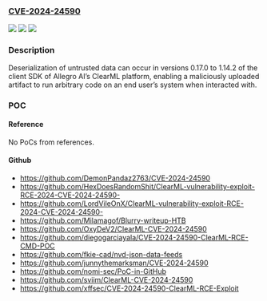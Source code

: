 ### [CVE-2024-24590](https://cve.mitre.org/cgi-bin/cvename.cgi?name=CVE-2024-24590)
![](https://img.shields.io/static/v1?label=Product&message=ClearML&color=blue)
![](https://img.shields.io/static/v1?label=Version&message=n%2Fa&color=blue)
![](https://img.shields.io/static/v1?label=Vulnerability&message=CWE-502%20Deserialization%20of%20Untrusted%20Data&color=brighgreen)

### Description

Deserialization of untrusted data can occur in versions 0.17.0 to 1.14.2 of the client SDK of Allegro AI’s ClearML platform, enabling a maliciously uploaded artifact to run arbitrary code on an end user’s system when interacted with.

### POC

#### Reference
No PoCs from references.

#### Github
- https://github.com/DemonPandaz2763/CVE-2024-24590
- https://github.com/HexDoesRandomShit/ClearML-vulnerability-exploit-RCE-2024-CVE-2024-24590-
- https://github.com/LordVileOnX/ClearML-vulnerability-exploit-RCE-2024-CVE-2024-24590-
- https://github.com/Milamagof/Blurry-writeup-HTB
- https://github.com/OxyDeV2/ClearML-CVE-2024-24590
- https://github.com/diegogarciayala/CVE-2024-24590-ClearML-RCE-CMD-POC
- https://github.com/fkie-cad/nvd-json-data-feeds
- https://github.com/junnythemarksman/CVE-2024-24590
- https://github.com/nomi-sec/PoC-in-GitHub
- https://github.com/sviim/ClearML-CVE-2024-24590
- https://github.com/xffsec/CVE-2024-24590-ClearML-RCE-Exploit

